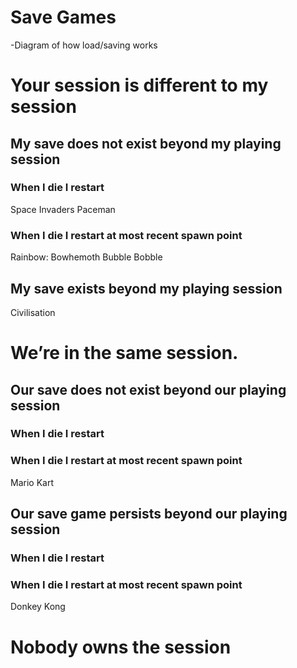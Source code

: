 # Save Games


-Diagram of how load/saving works


# Your session is different to my session
## My save does not exist beyond my playing session
### When I die I restart
Space Invaders
Paceman

### When I die I restart at most recent spawn point
Rainbow: Bowhemoth
Bubble Bobble

## My save exists beyond my playing session
Civilisation

# We’re in the same session.
## Our save does not exist beyond our playing session
### When I die I restart

### When I die I restart at most recent spawn point
Mario Kart

## Our save game persists beyond our playing session
### When I die I restart

### When I die I restart at most recent spawn point
Donkey Kong
# 
# Nobody owns the session
